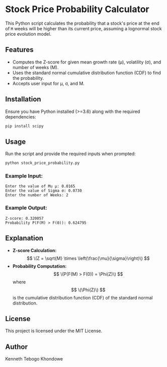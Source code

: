 # Stock Price Probability Calculator

This Python script calculates the probability that a stock's price at the end of `M` weeks will be higher than its current price, assuming a lognormal stock price evolution model.

## Features

- Computes the Z-score for given mean growth rate (μ), volatility (σ), and number of weeks (M).
- Uses the standard normal cumulative distribution function (CDF) to find the probability.
- Accepts user input for μ, σ, and M.

## Installation

Ensure you have Python installed (>=3.6) along with the required dependencies:

```sh
pip install scipy
```

## Usage

Run the script and provide the required inputs when prompted:

```sh
python stock_price_probability.py
```

### Example Input:

```
Enter the value of Mu μ: 0.0165
Enter the value of Sigma σ: 0.0730
Enter the number of Weeks: 2
```

### Example Output:

```
Z-score: 0.320057
Probability P(F(M) > F(0)): 0.624795
```

## Explanation

- **Z-score Calculation:**
  $$
  \(Z = \sqrt{M} \times \left(\frac{\mu}{\sigma}\right)\)
  $$
- **Probability Computation:**
  $$
  \(P(F(M) > F(0)) = \Phi(Z)\)
  $$
  where $$ \(\Phi(Z)\) $$ is the cumulative distribution function (CDF) of the standard normal distribution.

## License

This project is licensed under the MIT License.

## Author

Kenneth Tebogo Khondowe

